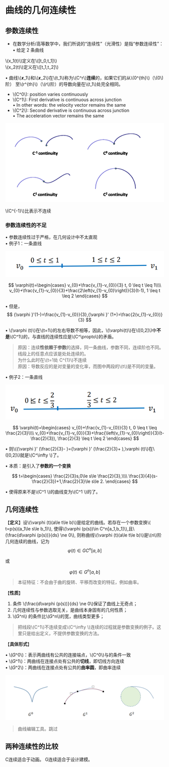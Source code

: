 # 曲线的几何连续性   

## 参数连续性  

* 在数学分析/高等数学中，我们所说的“连续性”（光滑性）是指“参数连续性”：   
• 给定 2 条曲线  

\\(x_1(t)\\)定义在\\([t_0,t_1]\\)     
\\(x_2(t)\\)定义在\\([t_1,t_2]\\)  


• 曲线\\(𝒙_1\\)和\\(𝒙_2\\)在\\(t_1\\)称为\\(C^r\\)**连续**的，如果它们的从\\(0^{th}\\)（\\(0\\)阶） 至\\(r^{th}\\)（\\(𝑟\\)阶）的导数向量在\\(𝑡_1\\)处完全相同。  

* \\(C^0\\): position varies continuously    
* \\(C^1\\): First derivative is continuous across junction       
• In other words: the velocity vector remains the same   
* \\(C^2\\): Second derivative is continuous across junction    
• The acceleration vector remains the same   

![](../assets/几何-23.png)

\\(C^{-1}\\)比表示不连续    

### 参数连续性的不足   
 
• 参数连续性过于严格，在几何设计中不太直观    
• 例子1：一条直线   

![](../assets/几何-24.png)


$$
\varphi(t)=\begin{cases}
 v_{0}+\frac{v_{1}-v_{0}}{3} t, 0 \leq t \leq 1\\\\
v_{0}+\frac{v_{1}-v_{0}}{3}+\frac{2\left(v_{1}-v_{0}\right)}{3}(t-1), 1 \leq t \leq 2
\end{cases}
$$

• 但是，
$$
{\varphi }'(1-)=\frac{v_{1}-v_{0}}{3},{\varphi }' (1+)=\frac{2(v_{1}-v_{0})}{3}
$$

• \\(\varphi (t)\\)在\\(t=1\\)的左右导数不相等，因此，\\(\varphi(t)\\)在\\([0,2]\\)中**不是**\\(C^1\\)的，与直线的连续性应是\\(C^\propto\\)的矛盾。   


> 原因：连续**性依赖于参数**的选择，同一条曲线，参数不同，连续阶也不同。 
> 线段上的任意点应该是处处连续的。   
为什么此时在\\(t=1处 C^{1}\\)不连续      
原因：导数反应的是对变量的变化率，而图中两段的\\(t\\)是不同的变量。   

• 例子2：一条直线   

![](../assets/几何-25-1.png)

$$
\varphi(t)=\begin{cases}
 v_{0}+\frac{v_{1}-v_{0}}{3} t, 0 \leq t \leq \frac{2}{3}\\\\
v_{0}+\frac{v_{1}-v_{0}}{3}+\frac{\left(v_{1}-v_{0}\right)}{3}(t-\frac{2}{3}), \frac{2}{3} \leq t \leq 2
\end{cases}
$$


• 则\\({\varphi }' (\frac{2}{3}- )={\varphi }' (\frac{2}{3}+ ),\varphi (t)\\)在\\([0,2]\\)就是\\(C^\infty \\)了。    

• 本质：是引入了**参数的一个变换**  

$$
t=\begin{cases}
 \frac{2}{3}s,0\le s\le \frac{2}{3},\\\\
\frac{3}{4}(s-\frac{2}{3})+1,\frac{2}{3}\le s\le 2.
\end{cases}
$$


• 使得原来不是\\(C^1 \\)的曲线变为\\(C^1 \\)的了。


## 几何连续性   

【**定义**】设\\(\varphi (t)(a\le t\le b)\\)是给定的曲线。若存在一个参数变换\\( t=p(s)(a_1\le s\le b_1)\\),
使得\\(\varphi (p(s))\in C^n[a_1,b_1]\\),且\\(\frac{d\varphi (p(s))}{ds} \ne 0\\),
则称曲线\\(\varphi (t)(a\le t\le b)\\)是\\(n\\)阶几何连续的曲线，记为
$$
\varphi (t)\in GC^n[a,b]
$$

或

$$
\varphi (t)\in G^n[a,b]
$$

> 本征特征：不会由于曲的旋转、平移而改变的特征，例如曲率。   

【**性质**】
1. 条件 \\(\frac{d\varphi (p(s))}{ds} \ne 0\\)保证了曲线上无奇点；   
2. 几何连续性与参数选取无关，是曲线本身固有的几何性质； 
3. \\(𝐺^n\\) 的条件比\\(𝐺^n\\)的宽，曲线类型更多；

> 把线段\\(C^1\\)不连续变成\\(C^\infty \\)连续的过程就是参数变换的例子。这里只是给出定义，不提供参数变换的方法。  

【**具体形式**】   

• \\(𝐺^0\\)：表示两曲线有公共的连接端点，\\(C^0\\)与的条件一致   
• \\(𝐺^1\\)：两曲线在连接点处有公共的**切线**，即切线方向连续   
• \\(𝐺^2\\)：两曲线在连接点处有公共的**曲率圆**，即曲率连续     

![](../assets/几何-26.png)

> 曲线编辑工具。跳过   

## 两种连续性的比较   

C连续适合于动画。 G连续适合于设计建模。